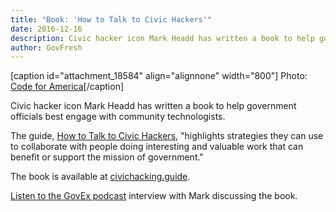 ```yaml
---
title: "Book: 'How to Talk to Civic Hackers'"
date: 2016-12-16
description: Civic hacker icon Mark Headd has written a book to help government officials best engage with community technologists.
author: GovFresh
---
```


[caption id="attachment_18584" align="alignnone" width="800"] Photo: <a href="http://codeforamerica.org">Code for America</a>[/caption]

Civic hacker icon Mark Headd has written a book to help government officials best engage with community technologists.

The guide, <a href="https://www.civichacking.guide/">How to Talk to Civic Hackers</a>, "highlights strategies they can use to collaborate with people doing interesting and valuable work that can benefit or support the mission of government."

The book is available at <a href="https://www.civichacking.guide/">civichacking.guide</a>.

<a href="https://govex.jhu.edu/podcast-engage-civic-tech/">Listen to the GovEx podcast</a> interview with Mark discussing the book.


